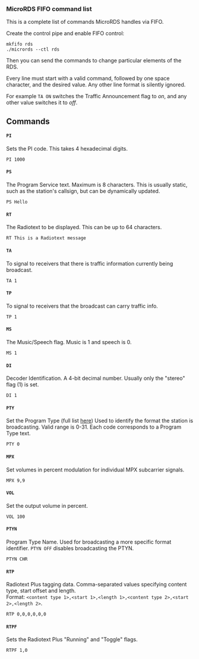 ### MicroRDS FIFO command list

This is a complete list of commands MicroRDS handles via FIFO.

Create the control pipe and enable FIFO control:
```
mkfifo rds
./micrords --ctl rds
```
Then you can send the commands to change particular elements of the RDS.

Every line must start with a valid command, followed by one space character, and the desired value. Any other line format is silently ignored. 

For example `TA ON` switches the Traffic Announcement flag to *on*, and any other value switches it to *off*.

## Commands

#### `PI`
Sets the PI code. This takes 4 hexadecimal digits.

`PI 1000`

#### `PS`
The Program Service text. Maximum is 8 characters. This is usually static, such as the station's callsign, but can be dynamically updated.

`PS Hello`

#### `RT`
The Radiotext to be displayed. This can be up to 64 characters.

`RT This is a Radiotext message`

#### `TA`
To signal to receivers that there is traffic information currently being broadcast.

`TA 1`

#### `TP`
To signal to receivers that the broadcast can carry traffic info.

`TP 1`

#### `MS`
The Music/Speech flag. Music is 1 and speech is 0.

`MS 1`

#### `DI`
Decoder Identification. A 4-bit decimal number. Usually only the "stereo" flag (1) is set.

`DI 1`

#### `PTY`
Set the Program Type (full list [here](https://github.com/barteqcz/MicroRDS/blob/main/doc/pty.md)) Used to identify the format the station is broadcasting. Valid range is 0-31. Each code corresponds to a Program Type text.

`PTY 0`

#### `MPX`
Set volumes in percent modulation for individual MPX subcarrier signals.

`MPX 9,9`

#### `VOL`
Set the output volume in percent.

`VOL 100`

#### `PTYN`
Program Type Name. Used for broadcasting a more specific format identifier. `PTYN OFF` disables broadcasting the PTYN.

`PTYN CHR`

#### `RTP`
Radiotext Plus tagging data. Comma-separated values specifying content type, start offset and length. <br> Format: `<content type 1>,<start 1>,<length 1>,<content type 2>,<start 2>,<length 2>`.

`RTP 0,0,0,0,0,0`

#### `RTPF`
Sets the Radiotext Plus "Running" and "Toggle" flags.

`RTPF 1,0`
